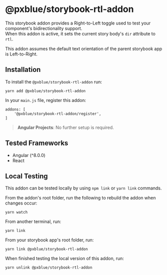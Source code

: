 # @pxblue/storybook-rtl-addon

This storybook addon provides a Right-to-Left toggle used to test your component's bidirectionality support.  
When this addon is active, it sets the current story body's `dir` attribute to `rtl`.

This addon assumes the default text orientation of the parent storybook app is Left-to-Right.


## Installation

To install the `@pxblue/storybook-rtl-addon` run:

```
yarn add @pxblue/storybook-rtl-addon
```

In your `main.js` file, register this addon:

```
addons: [
    '@pxblue/storybook-rtl-addon/register',
]
```            

> **Angular Projects**: No further setup is required.

## Tested Frameworks
- Angular (^8.0.0)
- React


## Local Testing

This addon can be tested locally by using `npm link` or `yarn link` commands.

From the addon's root folder, run the following to rebuild the addon when changes occur:

```yarn watch```

From another terminal, run:

```yarn link```

From your storybook app's root folder, run:

```yarn link @pxblue/storybook-rtl-addon```

When finished testing the local version of this addon, run: 

```yarn unlink @pxblue/storybook-rtl-addon```



